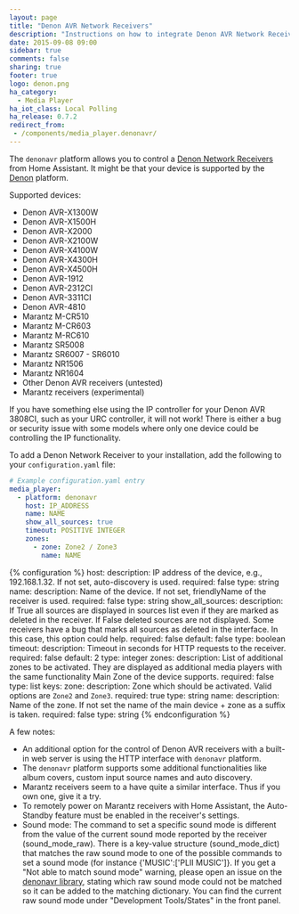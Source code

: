 ```yaml
---
layout: page
title: "Denon AVR Network Receivers"
description: "Instructions on how to integrate Denon AVR Network Receivers into Home Assistant."
date: 2015-09-08 09:00
sidebar: true
comments: false
sharing: true
footer: true
logo: denon.png
ha_category:
  - Media Player
ha_iot_class: Local Polling
ha_release: 0.7.2
redirect_from:
 - /components/media_player.denonavr/
---
```


The `denonavr` platform allows you to control a [Denon Network Receivers](http://www.denon.co.uk/chg/product/compactsystems/networkmusicsystems/ceolpiccolo) from Home Assistant. It might be that your device is supported by the [Denon] platform.

Supported devices:

- Denon AVR-X1300W
- Denon AVR-X1500H
- Denon AVR-X2000
- Denon AVR-X2100W
- Denon AVR-X4100W
- Denon AVR-X4300H
- Denon AVR-X4500H
- Denon AVR-1912
- Denon AVR-2312CI
- Denon AVR-3311CI
- Denon AVR-4810
- Marantz M-CR510
- Marantz M-CR603
- Marantz M-RC610
- Marantz SR5008
- Marantz SR6007 - SR6010
- Marantz NR1506
- Marantz NR1604
- Other Denon AVR receivers (untested)
- Marantz receivers (experimental)

<div class='note warning'>
If you have something else using the IP controller for your Denon AVR 3808CI, such as your URC controller, it will not work! There is either a bug or security issue with some models where only one device could be controlling the IP functionality.
</div>

To add a Denon Network Receiver to your installation, add the following to your `configuration.yaml` file:

```yaml
# Example configuration.yaml entry
media_player:
  - platform: denonavr
    host: IP_ADDRESS
    name: NAME
    show_all_sources: true
    timeout: POSITIVE INTEGER
    zones:
      - zone: Zone2 / Zone3
        name: NAME
```

{% configuration %}
host:
  description: IP address of the device, e.g., 192.168.1.32. If not set, auto-discovery is used.
  required: false
  type: string
name:
  description: Name of the device. If not set, friendlyName of the receiver is used.
  required: false
  type: string
show_all_sources:
  description: If True all sources are displayed in sources list even if they are marked as deleted in the receiver. If False deleted sources are not displayed. Some receivers have a bug that marks all sources as deleted in the interface. In this case, this option could help.
  required: false
  default: false
  type: boolean
timeout:
  description: Timeout in seconds for HTTP requests to the receiver.
  required: false
  default: 2
  type: integer
zones:
  description: List of additional zones to be activated. They are displayed as additional media players with the same functionality Main Zone of the device supports.
  required: false
  type: list
  keys:
    zone:
      description: Zone which should be activated. Valid options are `Zone2` and `Zone3`.
      required: true
      type: string
    name:
      description: Name of the zone. If not set the name of the main device + zone as a suffix is taken.
      required: false
      type: string
{% endconfiguration %}

A few notes:

- An additional option for the control of Denon AVR receivers with a built-in web server is using the HTTP interface with `denonavr` platform.
- The `denonavr` platform supports some additional functionalities like album covers, custom input source names and auto discovery.
- Marantz receivers seem to a have quite a similar interface. Thus if you own one, give it a try.
- To remotely power on Marantz receivers with Home Assistant, the Auto-Standby feature must be enabled in the receiver's settings.
- Sound mode: The command to set a specific sound mode is different from the value of the current sound mode reported by the receiver (sound_mode_raw). There is a key-value structure (sound_mode_dict) that matches the raw sound mode to one of the possible commands to set a sound mode (for instance {'MUSIC':['PLII MUSIC']}. If you get a "Not able to match sound mode" warning, please open an issue on the [denonavr library](https://github.com/scarface-4711/denonavr), stating which raw sound mode could not be matched so it can be added to the matching dictionary. You can find the current raw sound mode under "Development Tools/States" in the front panel.

[Denon]: /components/media_player.denon/
